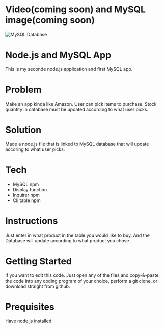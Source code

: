 # Video(coming soon) and MySQL image(coming soon)
![MySQL Database](C:\Users\chris\Pictures\Screenshots\Screenshot_(2).png)


# Node.js and MySQL App
This is my seconde node.js application and first MySQL app.

# Problem
Make an app kinda like Amazon. User can pick items to purchase. Stock quantity in database must be updated according to what user picks.

# Solution
Made a node.js file that is linked to MySQL database that will update accoring to what user picks.

# Tech
- MySQL npm
- Display function
- Inquirer npm
- Cli table npm

# Instructions
Just enter in what product in the table you would like to buy. And the Database will update according to what product you chose.

# Getting Started
If you want to edit this code. Just open any of the files and copy-&-paste the code into any coding program of your choice, perform a git clone, or download straight from github.

# Prequisites
Have node.js installed.

